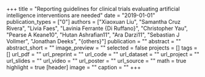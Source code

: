 +++
title = "Reporting guidelines for clinical trials evaluating artificial intelligence interventions are needed"
date = "2019-01-01"
publication_types = ["0"]
authors = ["Xiaoxuan Liu", "Samantha Cruz Rivera", "Livia Faes", "Lavinia Ferrante {Di Ruffano}", "Christopher Yau", "Pearse A Keane10", "Hutan Ashrafian11", "Ara Darzi11", "Sebastian J Vollmer", "Jonathan Deeks", "{others}"]
publication = ""
abstract = ""
abstract_short = ""
image_preview = ""
selected = false
projects = []
tags = []
url_pdf = ""
url_preprint = ""
url_code = ""
url_dataset = ""
url_project = ""
url_slides = ""
url_video = ""
url_poster = ""
url_source = ""
math = true
highlight = true
[header]
image = ""
caption = ""
+++
